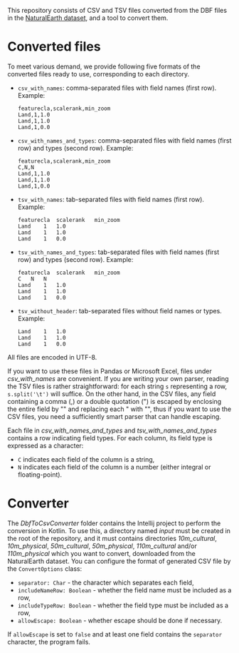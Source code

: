 This repository consists of CSV and TSV files converted from the DBF files in the [NaturalEarth dataset](https://www.naturalearthdata.com), and a tool to convert them.

# Converted files
To meet various demand, we provide following five formats of the converted files ready to use, corresponding to each directory.

* `csv_with_names`: comma-separated files with field names (first row). Example:
	```
	featurecla,scalerank,min_zoom
	Land,1,1.0
	Land,1,1.0
	Land,1,0.0
	```
* `csv_with_names_and_types`: comma-separated files with field names (first row) and types (second row). Example:
	```
	featurecla,scalerank,min_zoom
	C,N,N
	Land,1,1.0
	Land,1,1.0
	Land,1,0.0
	```
* `tsv_with_names`: tab-separated files with field names (first row). Example:
	```
	featurecla	scalerank	min_zoom
	Land	1	1.0
	Land	1	1.0
	Land	1	0.0
	```
* `tsv_with_names_and_types`: tab-separated files with field names (first row) and types (second row). Example:
	```
	featurecla	scalerank	min_zoom
	C	N	N
	Land	1	1.0
	Land	1	1.0
	Land	1	0.0
	```
* `tsv_without_header`: tab-separated files without field names or types. Example:
	```
	Land	1	1.0
	Land	1	1.0
	Land	1	0.0
	```

All files are encoded in UTF-8.

If you want to use these files in Pandas or Microsoft Excel, files under *csv_with_names* are convenient. If you are writing your own parser, reading the TSV files is rather straightforward: for each string `s` representing a row, `s.split('\t')` will suffice. On the other hand, in the CSV files, any field containing a comma (,) or a double quotation (") is escaped by enclosing the entire field by "" and replacing each " with "", thus if you want to use the CSV files, you need a sufficiently smart parser that can handle escaping.

Each file in *csv_with_names_and_types* and *tsv_with_names_and_types* contains a row indicating field types. For each column, its field type is expressed as a character:

* `C` indicates each field of the column is a string,
* `N` indicates each field of the column is a number (either integral or floating-point).

# Converter
The *DbfToCsvConverter* folder contains the Intellij project to perform the conversion in Kotlin. To use this, a directory named *input* must be created in the root of the repository, and it must contains directories *10m_cultural*, *10m_physical*, *50m_cultural*, *50m_physical*, *110m_cultural* and/or *110m_physical* which you want to convert, downloaded from the NaturalEarth dataset. You can configure the format of generated CSV file by the `ConvertOptions` class:

* `separator: Char` - the character which separates each field,
* `includeNameRow: Boolean` - whether the field name must be included as a row,
* `includeTypeRow: Boolean` - whether the field type must be included as a row,
* `allowEscape: Boolean` - whether escape should be done if necessary.

If `allowEscape` is set to `false` and at least one field contains the `separator` character, the program fails.
